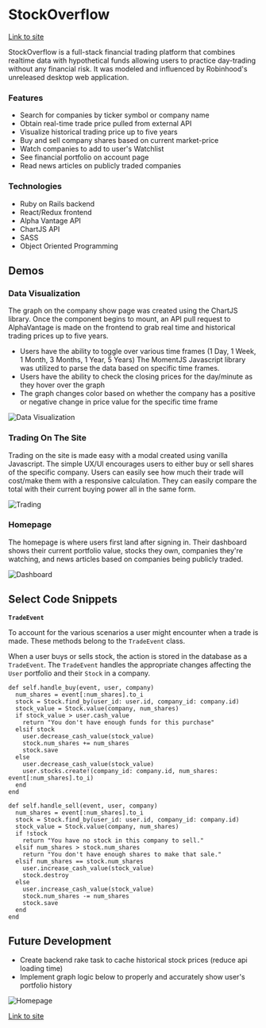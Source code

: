 # StockOverflow

[Link to site](https://stocksoverflow.herokuapp.com/#/)

StockOverflow is a full-stack financial trading platform that
combines realtime data with hypothetical funds allowing users to
practice day-trading without any financial risk. It was modeled and
influenced by Robinhood's unreleased desktop web application.

### Features

+ Search for companies by ticker symbol or company name
+ Obtain real-time trade price pulled from external API
+ Visualize historical trading price up to five years
+ Buy and sell company shares based on current market-price
+ Watch companies to add to user's Watchlist
+ See financial portfolio on account page
+ Read news articles on publicly traded companies

### Technologies

+ Ruby on Rails backend
+ React/Redux frontend
+ Alpha Vantage API
+ ChartJS API
+ SASS
+ Object Oriented Programming

## Demos

### Data Visualization

The graph on the company show page was created using the ChartJS library.
Once the component begins to mount, an API pull request to AlphaVantage
is made on the frontend to grab real time and historical trading
prices up to five years.
+ Users have the ability to toggle over various time frames (1 Day,
  1 Week, 1 Month, 3 Months, 1 Year, 5 Years) The MomentJS Javascript
  library was utilized to parse the data based on specific time frames.
+ Users have the ability to check the closing prices for the day/minute
  as they hover over the graph
+ The graph changes color based on whether the company has a positive
  or negative change in price value for the specific time frame

![Data Visualization](https://github.com/avelasco920/stock-overflow/blob/master/wireframes/Chart.gif?raw=true)

### Trading On The Site

Trading on the site is made easy with a modal created using
vanilla Javascript. The simple UX/UI encourages users to either buy or
sell shares of the specific company. Users can easily see how much their
trade will cost/make them with a responsive calculation. They can easily
compare the total with their current buying power all in the same form.

![Trading](https://github.com/avelasco920/stock-overflow/blob/master/wireframes/Trade.gif?raw=true)

### Homepage

The homepage is where users first land after signing in. Their dashboard
shows their current portfolio value, stocks they own, companies they're
watching, and news articles based on companies being publicly traded.

![Dashboard](https://github.com/avelasco920/stock-overflow/blob/master/wireframes/Homepage.gif?raw=true)

## Select Code Snippets

**`TradeEvent`**

To account for the various scenarios a user might encounter when a
trade is made. These methods belong to the `TradeEvent` class.

When a user buys or sells stock, the action is stored in the database
as a `TradeEvent`. The `TradeEvent` handles the appropriate
changes affecting the `User` portfolio and their `Stock` in a company.

```
def self.handle_buy(event, user, company)
  num_shares = event[:num_shares].to_i
  stock = Stock.find_by(user_id: user.id, company_id: company.id)
  stock_value = Stock.value(company, num_shares)
  if stock_value > user.cash_value
    return "You don't have enough funds for this purchase"
  elsif stock
    user.decrease_cash_value(stock_value)
    stock.num_shares += num_shares
    stock.save
  else
    user.decrease_cash_value(stock_value)
    user.stocks.create!(company_id: company.id, num_shares: event[:num_shares].to_i)
  end
end

def self.handle_sell(event, user, company)
  num_shares = event[:num_shares].to_i
  stock = Stock.find_by(user_id: user.id, company_id: company.id)
  stock_value = Stock.value(company, num_shares)
  if !stock
    return "You have no stock in this company to sell."
  elsif num_shares > stock.num_shares
    return "You don't have enough shares to make that sale."
  elsif num_shares == stock.num_shares
    user.increase_cash_value(stock_value)
    stock.destroy
  else
    user.increase_cash_value(stock_value)
    stock.num_shares -= num_shares
    stock.save
  end
end
```

## Future Development

+ Create backend rake task to cache historical stock prices (reduce
  api loading time)
+ Implement graph logic below to properly and accurately show
  user's portfolio history

![Homepage](https://github.com/avelasco920/stock-overflow/raw/datavis/wireframes/Wireframes%20Graph3.jpg?raw=true)


[Link to site](https://stocksoverflow.herokuapp.com/#/)
